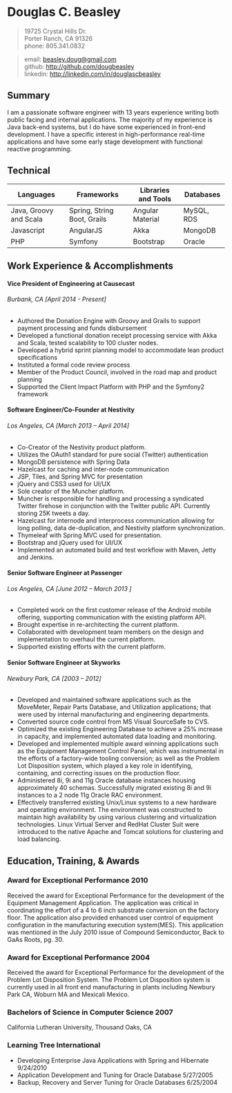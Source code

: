 
# Douglas C. Beasley

> 19725 Crystal Hills Dr.  
> Porter Ranch, CA 91326  
> phone:    805.341.0832  

> email:    beasley.doug@gmail.com  
> github:   http://github.com/dougbeasley  
> linkedin: http://linkedin.com/in/douglascbeasley


## Summary
I am a passionate software engineer with 13 years experience writing both public facing and internal applications.  The majority of my experience is Java back-end systems, but I do have some experienced in front-end development.  I have a specific interest in high-performance real-time applications and have some early stage development with functional reactive programming.

## Technical

| Languages               | Frameworks                  | Libraries and Tools | Databases |
|-------------------------|-----------------------------|---------------------|-----------|
| Java, Groovy and Scala  | Spring, String Boot, Grails | Angular Material    | MySQL, RDS|
| Javascript              | AngularJS                   | Akka                | MongoDB   |
| PHP                     | Symfony                     | Bootstrap           | Oracle    |


## Work Experience & Accomplishments

#### Vice President of Engineering at Causecast
###### Burbank, CA [April 2014 - Present]

- Authored the Donation Engine with Groovy and Grails to support payment processing and funds disbursement
- Developed a functional donation receipt processing service with Akka and Scala, tested scalability to 100 cluster nodes.
- Developed a hybrid sprint planning model to accommodate lean product specifications
- Instituted a formal code review process
- Member of the Product Council, involved in the road map and product planning
- Supported the Client Impact Platform with PHP and the Symfony2 framework

#### Software Engineer/Co-Founder at Nestivity
###### Los Angeles, CA [March 2013 – April 2014]

- Co-Creator of the Nestivity product platform.
- Utilizes the OAuth1 standard for pure social (Twitter) authentication
- MongoDB persistence with Spring Data
- Hazelcast for caching and inter-node communication
- JSP, Tiles, and Spring MVC for presentation
- jQuery and CSS3 used for UI/UX
- Sole creator of the Muncher platform.
- Muncher is responsible for handling and processing a syndicated Twitter firehose in conjunction with the Twitter public API.  Currently storing 25K tweets a day.
- Hazelcast for internode and interprocess communication allowing for long polling, data de-duplication, and Nestivity platform synchronization.
- Thymeleaf with Spring MVC used for presentation.
- Bootstrap and jQuery used for UI/UX
- Implemented an automated build and test workflow with Maven, Jetty and Jenkins.

#### Senior Software Engineer at Passenger
###### Los Angeles, CA [June 2012 – March 2013 ]
- Completed work on the first customer release of the Android mobile offering, supporting communication with the existing platform API.
- Brought expertise in re-architecting the current platform.
- Collaborated with development team members on the design and implementation to overhaul the current platform.
- Supported existing efforts with the current platform.

#### Senior Software Engineer at Skyworks
###### Newbury Park, CA [2003 – 2012]
- Developed and maintained software applications such as the MoveMeter, Repair Parts Database, and Utilization applications; that were used by internal manufacturing and engineering departments.
- Converted source code control from MS Visual SourceSafe to CVS.
- Optimized the existing Engineering Database to achieve a 25% increase in capacity, and implemented automated data loading and monitoring.
- Developed and implemented multiple award winning applications such as the Equipment Management Control Panel, which was instrumental in the efforts of a factory-wide tooling conversion; as well as the Problem Lot Disposition system, which played a key role in identifying, containing, and correcting issues on the production floor.
- Administered 8i, 9i and 11g Oracle database instances housing approximately 40 schemas. Successfully migrated existing 8i and 9i instances to a 2 node 11g Oracle RAC environment.
- Effectively transferred existing Unix/Linux systems to a new hardware and operating environment. The environment was constructed to maintain high availability by using various clustering and virtualization technologies. Linux Virtual Server and RedHat Cluster Suit were introduced to the native Apache and Tomcat solutions for clustering and load balancing.

## Education, Training, & Awards

### Award for Exceptional Performance 2010
Received the award for Exceptional Performance for the development of the Equipment Management Application. The application was critical in coordinating the effort of a 4 to 6 inch substrate conversion on the factory floor. The application also provided enhanced user control of equipment configuration in the manufacturing execution system(MES).  This application was mentioned in the July 2010 issue of Compound Semiconductor, Back to GaAs Roots, pg. 30.

### Award for Exceptional Performance 2004
Received the award for Exceptional Performance for the development of the Problem Lot Disposition System. The Problem Lot Disposition system is currently used in all front end manufacturing in plants including Newbury Park CA, Woburn MA and Mexicali Mexico.

### Bachelors of Science in Computer Science 2007
California Lutheran University, Thousand Oaks, CA

### Learning Tree International
- Developing Enterprise Java Applications with Spring and Hibernate 9/24/2010
- Application Development and Tuning for Oracle Database 5/27/2005
- Backup, Recovery and Server Tuning for Oracle Databases 6/25/2004
